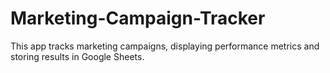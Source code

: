 # Marketing-Campaign-Tracker
This app tracks marketing campaigns, displaying performance metrics and storing results in Google Sheets.
